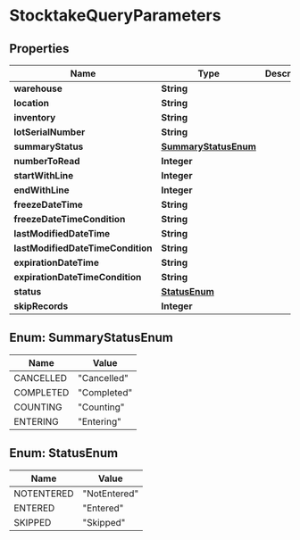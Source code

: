 
# StocktakeQueryParameters

## Properties
Name | Type | Description | Notes
------------ | ------------- | ------------- | -------------
**warehouse** | **String** |  |  [optional]
**location** | **String** |  |  [optional]
**inventory** | **String** |  |  [optional]
**lotSerialNumber** | **String** |  |  [optional]
**summaryStatus** | [**SummaryStatusEnum**](#SummaryStatusEnum) |  |  [optional]
**numberToRead** | **Integer** |  |  [optional]
**startWithLine** | **Integer** |  |  [optional]
**endWithLine** | **Integer** |  |  [optional]
**freezeDateTime** | **String** |  |  [optional]
**freezeDateTimeCondition** | **String** |  |  [optional]
**lastModifiedDateTime** | **String** |  |  [optional]
**lastModifiedDateTimeCondition** | **String** |  |  [optional]
**expirationDateTime** | **String** |  |  [optional]
**expirationDateTimeCondition** | **String** |  |  [optional]
**status** | [**StatusEnum**](#StatusEnum) |  |  [optional]
**skipRecords** | **Integer** |  |  [optional]


<a name="SummaryStatusEnum"></a>
## Enum: SummaryStatusEnum
Name | Value
---- | -----
CANCELLED | &quot;Cancelled&quot;
COMPLETED | &quot;Completed&quot;
COUNTING | &quot;Counting&quot;
ENTERING | &quot;Entering&quot;


<a name="StatusEnum"></a>
## Enum: StatusEnum
Name | Value
---- | -----
NOTENTERED | &quot;NotEntered&quot;
ENTERED | &quot;Entered&quot;
SKIPPED | &quot;Skipped&quot;



